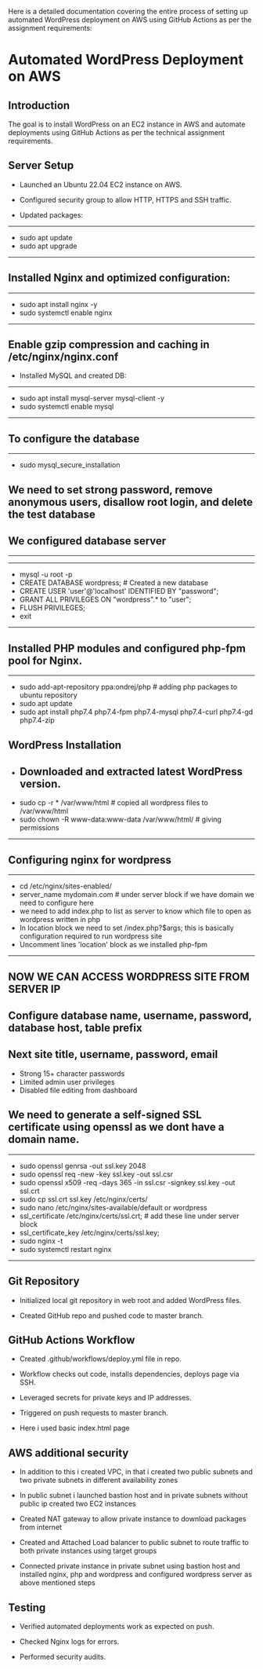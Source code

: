 Here is a detailed documentation covering the entire process of setting up automated WordPress deployment on AWS using GitHub Actions as per the assignment requirements:

# Automated WordPress Deployment on AWS

## Introduction

The goal is to install WordPress on an EC2 instance in AWS and automate deployments using GitHub Actions as per the technical assignment requirements.

## Server Setup

- Launched an Ubuntu 22.04 EC2 instance on AWS.

- Configured security group to allow HTTP, HTTPS and SSH traffic.

- Updated packages:

---
- sudo apt update
- sudo apt upgrade
---

## Installed Nginx and optimized configuration:

---
- sudo apt install nginx -y
- sudo systemctl enable nginx
----
## Enable gzip compression and caching in /etc/nginx/nginx.conf

- Installed MySQL and created DB:

---
- sudo apt install mysql-server mysql-client -y
- sudo systemctl enable mysql
---
## To configure the database
---
- sudo mysql_secure_installation
  
## We need to set strong password, remove anonymous users, disallow root login, and delete the test database
## We configured database server
---
---
- mysql -u root -p 
- CREATE DATABASE wordpress;           # Created a new database
- CREATE USER 'user'@'localhost' IDENTIFIED BY "password";
- GRANT ALL PRIVILEGES ON "wordpress".* to "user";
- FLUSH PRIVILEGES;
- exit
---

## Installed PHP modules and configured php-fpm pool for Nginx.
---
- sudo add-apt-repository ppa:ondrej/php             # adding php packages to ubuntu repository
- sudo apt update 
- sudo apt install php7.4 php7.4-fpm php7.4-mysql php7.4-curl php7.4-gd php7.4-zip

## WordPress Installation

- Downloaded and extracted latest WordPress version.
  ---
 - sudo cp -r * /var/www/html                                # copied all wordpress files to /var/www/html
 - sudo chown -R www-data:www-data /var/www/html/            # giving permissions
 --- 

 ## Configuring nginx for wordpress
 ---
 - cd /etc/nginx/sites-enabled/
 - server_name mydomain.com # under server block if we have domain we need to configure here
 - we need to add index.php to list as server to know which file to open as wordpress written in php 
 - In location block we need to set /index.php?$args; this is basically configuration required to run wordpress site
 - Uncomment lines 'location' block as we installed php-fpm
 ---
 ## NOW WE CAN ACCESS WORDPRESS SITE FROM SERVER IP
 ## Configure database name, username, password, database host, table prefix
 ## Next site title, username, password, email
  
- Strong 15+ character passwords
- Limited admin user privileges 
- Disabled file editing from dashboard


## We need to  generate a self-signed SSL certificate using openssl as we dont have a domain name.
---
- sudo openssl genrsa -out ssl.key 2048
- sudo openssl req -new -key ssl.key -out ssl.csr
- sudo openssl x509 -req -days 365 -in ssl.csr -signkey ssl.key -out ssl.crt
- sudo cp ssl.crt ssl.key /etc/nginx/certs/
- sudo nano /etc/nginx/sites-available/default or wordpress
- ssl_certificate /etc/nginx/certs/ssl.crt;              # add these line under server block
- ssl_certificate_key /etc/nginx/certs/ssl.key; 
- sudo nginx -t
- sudo systemctl restart nginx
---


## Git Repository

- Initialized local git repository in web root and added WordPress files.

- Created GitHub repo and pushed code to master branch.

## GitHub Actions Workflow 

- Created .github/workflows/deploy.yml file in repo.

- Workflow checks out code, installs dependencies, deploys page via SSH.

- Leveraged secrets for private keys and IP addresses.

- Triggered on push requests to master branch.

- Here i used basic index.html page

## AWS additional security

- In addition to this i created VPC, in that i created two public subnets and two private subnets in different availability zones
  
- In public subnet i launched bastion host and in private subnets without public ip created two EC2 instances

- Created NAT gateway to allow private instance to download packages from internet

- Created and Attached Load balancer to public subnet to route traffic to both private instances using target groups
 
- Connected private instance in private subnet using bastion host and installed nginx, php and wordpress and configured wordpress server as above mentioned steps


## Testing 

- Verified automated deployments work as expected on push.

- Checked Nginx logs for errors. 

- Performed security audits.
